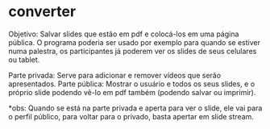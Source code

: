 converter
=========

Objetivo: Salvar slides que estão em pdf e colocá-los em uma página pública. O programa poderia ser usado por exemplo para quando se estiver numa palestra, os participantes já poderem ver os slides de seus celulares ou tablet.

Parte privada: Serve para adicionar e remover vídeos que serão apresentados.
Parte pública: Mostrar o usuário e todos os seus slides, e o próprio slide podendo vê-lo em pdf também (podendo salvar ou imprimir).

*obs: Quando se está na parte privada e aperta para ver o slide, ele vai para o perfil público, para voltar para o privado, basta apertar em slide stream.

